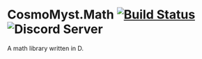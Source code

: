 # CosmoMyst.Math [![Build Status](https://travis-ci.org/CosmoMyst/CosmoMyst.Math.svg?branch=master)](https://travis-ci.org/CosmoMyst/CosmoMyst.Math) ![Discord Server](https://discordapp.com/api/guilds/298510542535000065/widget.png)

A math library written in D.
